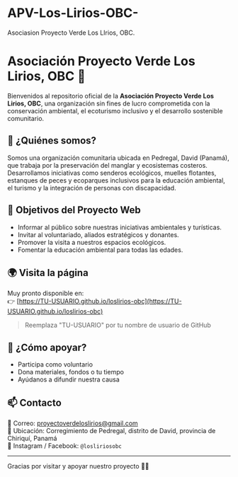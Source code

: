 # APV-Los-Lirios-OBC-
Asociasion Proyecto Verde Los LIrios, OBC.
# Asociación Proyecto Verde Los Lirios, OBC 🌿

Bienvenidos al repositorio oficial de la **Asociación Proyecto Verde Los Lirios, OBC**, una organización sin fines de lucro comprometida con la conservación ambiental, el ecoturismo inclusivo y el desarrollo sostenible comunitario.

## 🌱 ¿Quiénes somos?

Somos una organización comunitaria ubicada en Pedregal, David (Panamá), que trabaja por la preservación del manglar y ecosistemas costeros. Desarrollamos iniciativas como senderos ecológicos, muelles flotantes, estanques de peces y ecoparques inclusivos para la educación ambiental, el turismo y la integración de personas con discapacidad.

## 📌 Objetivos del Proyecto Web

- Informar al público sobre nuestras iniciativas ambientales y turísticas.
- Invitar al voluntariado, aliados estratégicos y donantes.
- Promover la visita a nuestros espacios ecológicos.
- Fomentar la educación ambiental para todas las edades.

## 🌍 Visita la página

Muy pronto disponible en:  
👉 [https://TU-USUARIO.github.io/loslirios-obc](https://TU-USUARIO.github.io/loslirios-obc)

> Reemplaza "TU-USUARIO" por tu nombre de usuario de GitHub

## 🤝 ¿Cómo apoyar?

- Participa como voluntario
- Dona materiales, fondos o tu tiempo
- Ayúdanos a difundir nuestra causa

## 📫 Contacto

📧 Correo: proyectoverdeloslirios@gmail.com  
📍 Ubicación: Corregimiento de Pedregal, distrito de David, provincia de Chiriquí, Panamá  
📱 Instagram / Facebook: `@losliriosobc`

---

Gracias por visitar y apoyar nuestro proyecto 🌿💚
